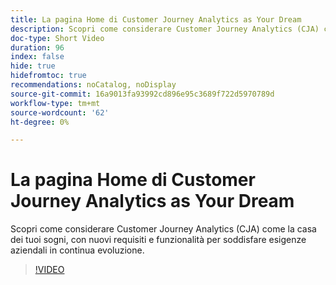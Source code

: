 ```yaml
---
title: La pagina Home di Customer Journey Analytics as Your Dream
description: Scopri come considerare Customer Journey Analytics (CJA) come la casa dei tuoi sogni, con nuovi requisiti e funzionalità per soddisfare esigenze aziendali in continua evoluzione.
doc-type: Short Video
duration: 96
index: false
hide: true
hidefromtoc: true
recommendations: noCatalog, noDisplay
source-git-commit: 16a9013fa93992cd896e95c3689f722d5970789d
workflow-type: tm+mt
source-wordcount: '62'
ht-degree: 0%

---
```



# La pagina Home di Customer Journey Analytics as Your Dream

Scopri come considerare Customer Journey Analytics (CJA) come la casa dei tuoi sogni, con nuovi requisiti e funzionalità per soddisfare esigenze aziendali in continua evoluzione.

<!-- 62_S113_3442460_95_understanding-customer-journey-analytics-as-your-dream-home -->
>[!VIDEO](https://video.tv.adobe.com/v/3458327/?learn=on&enablevpops=true)
